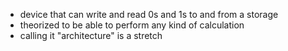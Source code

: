 - device that can write and read 0s and 1s to and from a storage
- theorized to be able to perform any kind of calculation
- calling it "architecture" is a stretch